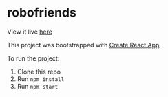 # robofriends
View it live [here](https://hnguy96.github.io/robofriends/)

This project was bootstrapped with [Create React App](https://github.com/facebook/create-react-app).

To run the project:

1. Clone this repo
2. Run `npm install`
3. Run `npm start`
